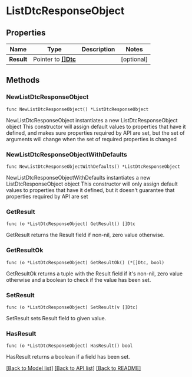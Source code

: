# ListDtcResponseObject

## Properties

Name | Type | Description | Notes
------------ | ------------- | ------------- | -------------
**Result** | Pointer to [**[]Dtc**](Dtc.md) |  | [optional] 

## Methods

### NewListDtcResponseObject

`func NewListDtcResponseObject() *ListDtcResponseObject`

NewListDtcResponseObject instantiates a new ListDtcResponseObject object
This constructor will assign default values to properties that have it defined,
and makes sure properties required by API are set, but the set of arguments
will change when the set of required properties is changed

### NewListDtcResponseObjectWithDefaults

`func NewListDtcResponseObjectWithDefaults() *ListDtcResponseObject`

NewListDtcResponseObjectWithDefaults instantiates a new ListDtcResponseObject object
This constructor will only assign default values to properties that have it defined,
but it doesn't guarantee that properties required by API are set

### GetResult

`func (o *ListDtcResponseObject) GetResult() []Dtc`

GetResult returns the Result field if non-nil, zero value otherwise.

### GetResultOk

`func (o *ListDtcResponseObject) GetResultOk() (*[]Dtc, bool)`

GetResultOk returns a tuple with the Result field if it's non-nil, zero value otherwise
and a boolean to check if the value has been set.

### SetResult

`func (o *ListDtcResponseObject) SetResult(v []Dtc)`

SetResult sets Result field to given value.

### HasResult

`func (o *ListDtcResponseObject) HasResult() bool`

HasResult returns a boolean if a field has been set.


[[Back to Model list]](../README.md#documentation-for-models) [[Back to API list]](../README.md#documentation-for-api-endpoints) [[Back to README]](../README.md)


